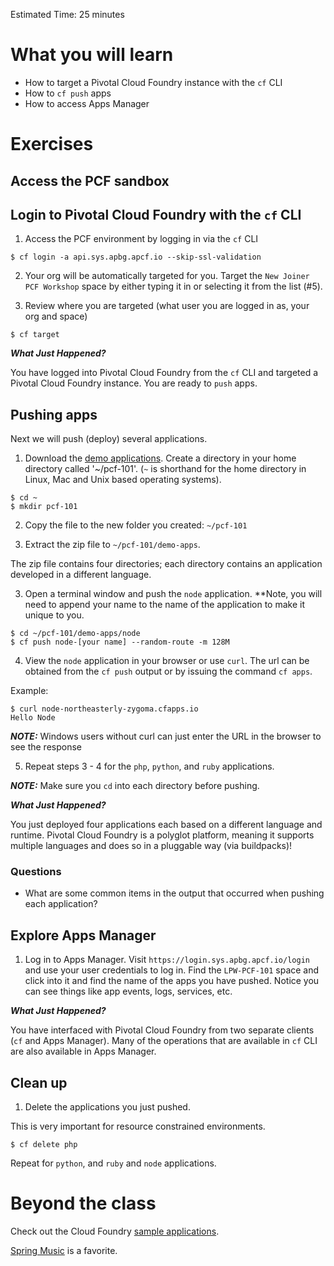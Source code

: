 Estimated Time: 25 minutes

# What you will learn

* How to target a Pivotal Cloud Foundry instance with the `cf` CLI
* How to `cf push` apps
* How to access Apps Manager

# Exercises

## Access the PCF sandbox

## Login to Pivotal Cloud Foundry with the `cf` CLI

1) Access the PCF environment by logging in via the `cf` CLI

```
$ cf login -a api.sys.apbg.apcf.io --skip-ssl-validation
```

2) Your org will be automatically targeted for you. Target the `New Joiner PCF Workshop` space by either typing it in or selecting it from the list (#5).

3) Review where you are targeted (what user you are logged in as, your org and space)
```
$ cf target
```


***What Just Happened?***

You have logged into Pivotal Cloud Foundry from the `cf` CLI and targeted a Pivotal Cloud Foundry instance.  You are ready to `push` apps.

## Pushing apps

Next we will push (deploy) several applications.

1) Download the [demo applications](../resources/demo-apps.zip).  Create a directory in your home directory called '~/pcf-101'. (`~` is shorthand for the home directory in Linux, Mac and Unix based operating systems).
```
$ cd ~
$ mkdir pcf-101
```
2) Copy the file to the new folder you created: `~/pcf-101`

2) Extract the zip file to `~/pcf-101/demo-apps`.  

The zip file contains four directories; each directory contains an application developed in a different language.

3) Open a terminal window and push the `node` application. **Note, you will need to append your name to the name of the application to make it unique to you.

```
$ cd ~/pcf-101/demo-apps/node
$ cf push node-[your name] --random-route -m 128M
```

4) View the `node` application in your browser or use `curl`.  The url can be obtained from the `cf push` output or by issuing the command `cf apps`.

Example:
```
$ curl node-northeasterly-zygoma.cfapps.io
Hello Node
```

***NOTE:*** Windows users without curl can just enter the URL in the browser to see the response

5) Repeat steps 3 - 4 for the `php`, `python`, and `ruby` applications.  

***NOTE:*** Make sure you `cd` into each directory before pushing.

***What Just Happened?***

You just deployed four applications each based on a different language and runtime.  Pivotal Cloud Foundry is a polyglot platform, meaning it supports multiple languages and does so in a pluggable way (via buildpacks)!

### Questions

* What are some common items in the output that occurred when pushing each application?

## Explore Apps Manager

1) Log in to Apps Manager. Visit `https://login.sys.apbg.apcf.io/login` and use your user credentials to log in. Find the `LPW-PCF-101` space and click into it and find the name of the apps you have pushed. Notice you can see things like app events, logs, services, etc.

***What Just Happened?***

You have interfaced with Pivotal Cloud Foundry from two separate clients (`cf` and Apps Manager).  Many of the operations that are available in `cf` CLI are also available in Apps Manager.

## Clean up

1) Delete the applications you just pushed.  

This is very important for resource constrained environments.

```
$ cf delete php
```

Repeat for `python`, and `ruby`  and `node` applications.

# Beyond the class

Check out the Cloud Foundry <a href=https://github.com/cloudfoundry-samples target="_blank">sample applications</a>.  

<a href=https://github.com/cloudfoundry-samples/spring-music target="_blank">Spring Music</a> is a favorite.
